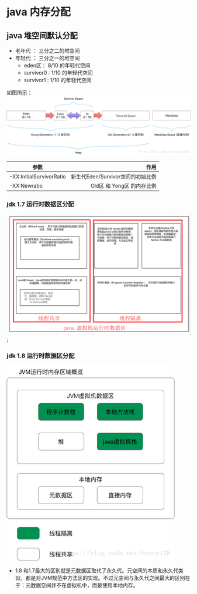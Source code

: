# java 内存分配


## java 堆空间默认分配
* 老年代 ： 三分之二的堆空间
* 年轻代 ： 三分之一的堆空间
    * eden区： 8/10 的年轻代空间
    * survivor0 : 1/10 的年轻代空间
    * survivor1 : 1/10 的年轻代空间

如图所示：
![x](../images/jvm-heap.jpg)

| 参数        | 作用    
| --------   | -----:   
| -XX:InitialSurvivorRatio        | 新生代Eden/Survivor空间的初始比例
| -XX:Newratio | Old区 和 Yong区 的内存比例     

### jdk 1.7 运行时数据区分配
![x](../images/jvm-m.png);

### jdk 1.8 运行时数据区分配
![x](../images/jvm-m-1.8.jpg)

* 1.8 和1.7最大的区别就是元数据区取代了永久代。元空间的本质和永久代类似，都是对JVM规范中方法区的实现。不过元空间与永久代之间最大的区别在于：元数据空间并不在虚拟机中，而是使用本地内存。

